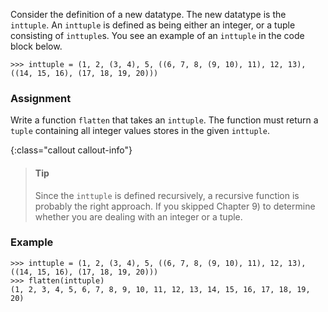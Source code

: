 Consider the definition of a new datatype.
The new datatype is the `inttuple`. An `inttuple` is defined as being
either an integer, or a tuple consisting of `inttuple`s. You see an
example of an `inttuple` in the code block below.

```console?lang=python&prompt=>>>
>>> inttuple = (1, 2, (3, 4), 5, ((6, 7, 8, (9, 10), 11), 12, 13), ((14, 15, 16), (17, 18, 19, 20)))
```

### Assignment

Write a function `flatten` that takes an `inttuple`. The function must return a `tuple` containing all integer values stores in the given `inttuple`.

{:class="callout callout-info"}
> #### Tip
> Since the `inttuple` is defined recursively, a recursive function is probably the
right approach. If you skipped Chapter 9) to determine whether you are dealing with an integer or a tuple.

### Example

```console?lang=python&prompt=>>>
>>> inttuple = (1, 2, (3, 4), 5, ((6, 7, 8, (9, 10), 11), 12, 13), ((14, 15, 16), (17, 18, 19, 20)))
>>> flatten(inttuple)
(1, 2, 3, 4, 5, 6, 7, 8, 9, 10, 11, 12, 13, 14, 15, 16, 17, 18, 19, 20)
```
